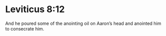 # Leviticus 8:12

And he poured some of the anointing oil on Aaron’s head and anointed him to consecrate him.
